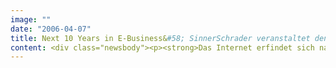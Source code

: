 ```yaml
---
image: ""
date: "2006-04-07"
title: Next 10 Years in E-Business&#58; SinnerSchrader veranstaltet den ersten Web-2.0-Kongress in Deutschland
content: <div class="newsbody"><p><strong>Das Internet erfindet sich nach 10 Jahren mit Web 2.0 neu. Web 2.0 steht für ein vernetztes, einfaches, kollaboratives und offenes Internet. Erste erfolgreiche Geschäftsmodelle sind flickr, Google Maps, openBC, myspace oder Skype.</strong></p><p>Unter dem Titel „Next 10 Years in E-Business –Die Chancen von Web 2.0“ findet am 11. Mai in Hamburg der erste Web-2.0-Kongress statt, der sich mit der Frage beschäftigt, wie die Geschäftsmodelle hinter dem Trend zum "Writable Web" aussehen. Veranstalter ist der Interactive-Dienstleister SinnerSchrader, der an diesem Tag sein 10-jähriges Bestehen feiert.</p><p>Die Themen&#58; Wer gewinnt das Spiel um die Macht des Konsumenten - innovative Startups, heimische E-Commerce-Player? Oder wächst die Dominanz von Google, Ebay und Amazon weiter? Wie sehen funktionierende Geschäftsmodelle für Web 2.0 aus? Gibt es eine neue deutsche Gründerszene? Wie können Unternehmen die neue Lust am Internet in sinnvolle Anwendungen übersetzen?</p><p>Die Referenten&#58; Stefan Kellner (Gründer plazes.com), Stephan Uhrenbacher (Gründer und Geschäftsführer qype.com), Thomas Madsen-Mygdal (Gründer und CEO, 23), Peter Praschl (Amica u.a., Journalist), Volker Gläser (Yahoo), Anette Scholz (Hochschule für Kunst und Design Halle), Malte Blumenthal (Geschäftsführer SinnerSchrader Studios), Lars Hinrichs (Geschäftsführer OpenBC), Dr. Gottfried Neuhaus (Geschäftsführender Gesellschafter TechnoNord), Lukasz Gadowski (Gründer von Spreadshirt), Tim von Törne (General Manager Skype Europe), Arndt Groth (Geschäftsführer ePages), Dr. Thilo Horstmann (Geschäftsführer SinnerSchrader Neue Informatik), Nico Lumma (Geschäftsführer mabber.com / interdings GmbH), Ulrich Eitler (Development Platform &amp; Strategy Group Microsoft Deutschland GmbH) und Matthias Schrader (Gründer und Vorstandsvorsitzender SinnerSchrader).</p><p>Die Moderatoren&#58; Götz Hamann (Die Zeit), Eva-Maria Schmidt (Horizont), Dr. Holger Schmidt (FAZ) und Thomas Knüwer (Handelsblatt).</p><p>Erwartet werden rund 300 professionelle Teilnehmer aus Handel, Automobil, Tourismus, Werbung, Medien und Internet. Im Anschluss findet eine Branchenparty mit rund 1.000 Gästen statt. Alle Informationen zum Kongress unter <a href="http&#58;//www.next10years.com/">www.next10years.com</a>.</p><p><a class="news-backlink" href="/de/"><svg class="svg-ico svg-ico--arrow-left"><use xlink&#58;href="#arrow-down"></use></svg>Zurück zur Presse Übersicht</a></p></div>
---
```

